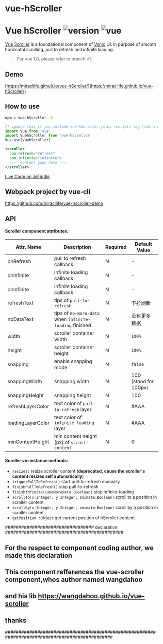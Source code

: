 # vue-hScroller

# Vue hScroller ![version](https://img.shields.io/badge/version-%20v2.2.0%20-green.svg) ![vue](https://img.shields.io/badge/vue-%20v2.1%20-green.svg) 

[Vue Scroller](https://github.com/miracllife/vue-hScroller) is a foundational component of [Vonic](https://github.com/miracllife/vonic) UI.
In purpose of smooth horizontal scrolling, pull to refresh and infinite loading.

> For vue 1.0, please refer to branch v1.

## Demo

[https://miracllife.github.io/vue-hScroller/](https://miracllife.github.io/vue-hScroller/)

## How to use

```bash
npm i vue-hScroller -S
```

```js
/* ignore this if you include vue-hScroller.js by <script> tag from a cdn, such as unpkg */
import Vue from 'vue'
import VuehScroller from 'vue-hScroller'
Vue.use(VuehScroller)
```

```html
<scroller
  :on-refresh="refresh"
  :on-infinite="infinite">
  <!-- content goes here -->
</scroller>
```

[Live Code on JsFiddle](https://jsfiddle.net/miracllife/cpjfr096/)

## Webpack project by vue-cli

https://github.com/miracllife/vue-hscroller-demo

## API

#### Scroller component attributes:

| Attr. Name | Description | Required | Default Value |
|-----|-----|-----|-----|
| onRefresh | pull to refresh callback | N | - |
| onInfinite | infinite loading callback | N | - |
| onInfinite | infinite loading callback | N | - |
| refreshText | tips of `pull-to-refresh` | N | 下拉刷新 |
| noDataText | tips of `no-more-data` when `infinite-loading` finished | N | 没有更多数据 |
| width | scroller container width | N | `100%` |
| height | scroller container height | N | `100%` |
| snapping | enable snapping mode | N | `false` |
| snappingWidth | snapping width | N | 100 (stand for 100px) |
| snappingHeight | snapping height | N | 100 |
| refreshLayerColor | text color of `pull-to-refresh` layer | N | #AAA |
| loadingLayerColor | text color of `infinite-loading` layer | N | #AAA |
| minContentHeight | min content height (px) of `scroll-content` | N | 0 |

#### Scroller vm instance methods:

- `resize()` resize scroller content (**deprecated, cause the scroller's content resizes self automatically**)
- `triggerPullToRefresh()` start pull-to-refresh manually
- `finishPullToRefresh()` stop pull-to-refresh
- `finishInfinite(isNoMoreData :Boolean)` stop infinite-loading
- `scrollTo(x:Integer, y:Integer, animate:Boolean)` scroll to a position in scroller content
- `scrollBy(x:Integer, y:Integer, animate:Boolean)` scroll by a position in scroller content
- `getPosition :Object` get current position of hScroller content



#################################   declaration   ############################################


## For the respect to component coding author, we made this declaration
## This component refferences  the vue-scroller component,whos author named wangdahoo 
## and his lib https://wangdahoo.github.io/vue-scroller
## thanks


################################################################################################
